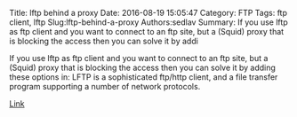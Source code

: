 Title: lftp behind a proxy
Date: 2016-08-19 15:05:47
Category: FTP
Tags: ftp client, lftp
Slug:lftp-behind-a-proxy
Authors:sedlav
Summary: If you use lftp as ftp client and you want to connect to an ftp site, but a (Squid) proxy that is blocking the access then you can solve it by addi

> 
If you use lftp as ftp client and you want to connect to an ftp site, but a (Squid) proxy that is blocking the access then you can solve it by adding these options in:
LFTP is a sophisticated ftp/http client, and a file transfer program supporting a number of network protocols.

[Link](http://www.librebyte.net/en/gnulinux/lftp-behind-a-proxy/)
